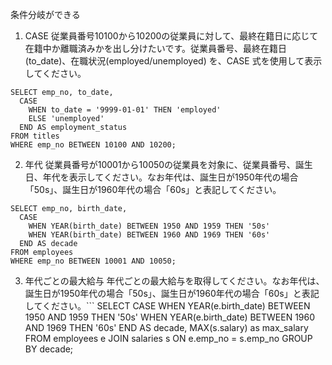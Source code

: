 条件分岐ができる
1. CASE
従業員番号10100から10200の従業員に対して、最終在籍日に応じて在籍中か離職済みかを出し分けたいです。従業員番号、最終在籍日 (to_date)、在職状況(employed/unemployed) を、CASE 式を使用して表示してください。
```
SELECT emp_no, to_date,
  CASE
    WHEN to_date = '9999-01-01' THEN 'employed'
    ELSE 'unemployed'
  END AS employment_status
FROM titles
WHERE emp_no BETWEEN 10100 AND 10200;
```

2. 年代
従業員番号が10001から10050の従業員を対象に、従業員番号、誕生日、年代を表示してください。なお年代は、誕生日が1950年代の場合「50s」、誕生日が1960年代の場合「60s」と表記してください。
```
SELECT emp_no, birth_date,
  CASE
    WHEN YEAR(birth_date) BETWEEN 1950 AND 1959 THEN '50s'
    WHEN YEAR(birth_date) BETWEEN 1960 AND 1969 THEN '60s'
  END AS decade
FROM employees
WHERE emp_no BETWEEN 10001 AND 10050;
```

3. 年代ごとの最大給与
年代ごとの最大給与を取得してください。なお年代は、誕生日が1950年代の場合「50s」、誕生日が1960年代の場合「60s」と表記してください。```
SELECT
  CASE
    WHEN YEAR(e.birth_date) BETWEEN 1950 AND 1959 THEN '50s'
    WHEN YEAR(e.birth_date) BETWEEN 1960 AND 1969 THEN '60s'
  END AS decade,
  MAX(s.salary) as max_salary
FROM employees e
JOIN salaries s ON e.emp_no = s.emp_no
GROUP BY decade;
```